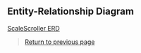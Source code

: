 ## Entity-Relationship Diagram

[ScaleScroller ERD](erd.md)

> [Return to previous page](index.md#data-model-implementation)